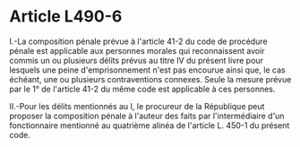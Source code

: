 # Article L490-6

I.-La composition pénale prévue à l'article 41-2 du code de procédure pénale est applicable aux personnes morales qui reconnaissent avoir commis un ou plusieurs délits prévus au titre IV du présent livre pour lesquels une peine d'emprisonnement n'est pas encourue ainsi que, le cas échéant, une ou plusieurs contraventions connexes. Seule la mesure prévue par le 1° de l'article 41-2 du même code est applicable à ces personnes.

II.-Pour les délits mentionnés au I, le procureur de la République peut proposer la composition pénale à l'auteur des faits par l'intermédiaire d'un fonctionnaire mentionné au quatrième alinéa de l'article L. 450-1 du présent code.
